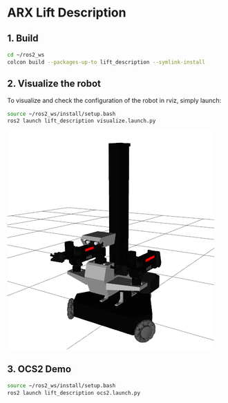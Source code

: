 # ARX Lift Description

## 1. Build
```bash
cd ~/ros2_ws
colcon build --packages-up-to lift_description --symlink-install
```

## 2. Visualize the robot

To visualize and check the configuration of the robot in rviz, simply launch:

```bash
source ~/ros2_ws/install/setup.bash
ros2 launch lift_description visualize.launch.py
```

![arx lift](../../../.images/arx_lift.png)

## 3. OCS2 Demo
```bash
source ~/ros2_ws/install/setup.bash
ros2 launch lift_description ocs2.launch.py
```